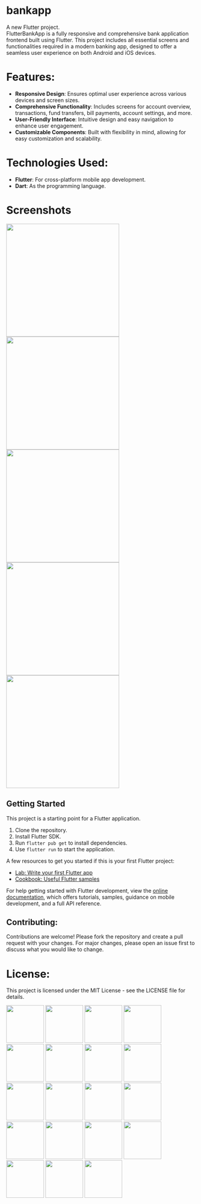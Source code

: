 # bankapp

A new Flutter project.  
FlutterBankApp is a fully responsive and comprehensive bank application frontend built using Flutter. This project includes all essential screens and functionalities required in a modern banking app, designed to offer a seamless user experience on both Android and iOS devices.


# Features:
- **Responsive Design**: Ensures optimal user experience across various devices and screen sizes.
- **Comprehensive Functionality**: Includes screens for account overview, transactions, fund transfers, bill payments, account settings, and more.
- **User-Friendly Interface**: Intuitive design and easy navigation to enhance user engagement.
- **Customizable Components**: Built with flexibility in mind, allowing for easy customization and scalability.

  

# Technologies Used:
- **Flutter**: For cross-platform mobile app development.
- **Dart**: As the programming language.

  

# Screenshots

<img src="https://github.com/ArbabNaseer82/FlutterBankApp/assets/160100829/28622005-2231-4849-ae51-e0f92bb476f4" width="300"/>
<img src="https://github.com/ArbabNaseer82/FlutterBankApp/assets/160100829/81a2d72c-feae-4300-810c-ae0fe8dd32bd" width="300"/>
<img src="https://github.com/ArbabNaseer82/FlutterBankApp/assets/160100829/41147367-ed29-4102-a6dc-e9f2736910fa" width="300"/>
<img src="https://github.com/ArbabNaseer82/FlutterBankApp/assets/160100829/d9471122-1024-4775-8b03-6753019134e2" width="300"/>
<img src="https://github.com/ArbabNaseer82/FlutterBankApp/assets/160100829/b85f2497-cf98-4627-a36e-fe9d24efec6f" width="300"/>









## Getting Started

This project is a starting point for a Flutter application.

1. Clone the repository.
2. Install Flutter SDK.
3. Run `flutter pub get` to install dependencies.
4. Use `flutter run` to start the application.

A few resources to get you started if this is your first Flutter project:

- [Lab: Write your first Flutter app](https://docs.flutter.dev/get-started/codelab)
- [Cookbook: Useful Flutter samples](https://docs.flutter.dev/cookbook)

For help getting started with Flutter development, view the [online documentation](https://docs.flutter.dev/), which offers tutorials, samples, guidance on mobile development, and a full API reference.

## Contributing:
Contributions are welcome! Please fork the repository and create a pull request with your changes. For major changes, please open an issue first to discuss what you would like to change.

# License:
This project is licensed under the MIT License - see the LICENSE file for details.


<img src="https://github.com/ArbabNaseer82/FlutterBankApp/assets/160100829/047683af-7c12-48b9-8c9d-7931580c66b4" width="100"/>
<img src="https://github.com/ArbabNaseer82/FlutterBankApp/assets/160100829/e614df16-a9de-4d72-b1a4-41adcd5a0110" width="100"/>
<img src="https://github.com/ArbabNaseer82/FlutterBankApp/assets/160100829/412b3fe1-463c-46c7-a69b-d322abb77490" width="100"/>
<img src="https://github.com/ArbabNaseer82/FlutterBankApp/assets/160100829/82e0e928-2872-402d-9206-fc7df409774f" width="100"/>
<img src="https://github.com/ArbabNaseer82/FlutterBankApp/assets/160100829/43137950-f14c-4ed3-92cf-4208d6b28a24" width="100"/>
<img src="https://github.com/ArbabNaseer82/FlutterBankApp/assets/160100829/24a8ea05-8a72-456d-a6f8-85a50876b15a" width="100"/>
<img src="https://github.com/ArbabNaseer82/FlutterBankApp/assets/160100829/4e1dc67c-4f02-474e-996f-cf02dd253b3e" width="100"/>
<img src="https://github.com/ArbabNaseer82/FlutterBankApp/assets/160100829/c0b7696b-ce77-48af-9f82-819edb9bb4d7" width="100"/>
<img src="https://github.com/ArbabNaseer82/FlutterBankApp/assets/160100829/0e0558bb-102f-4871-9924-8907091edaa1" width="100"/>
<img src="https://github.com/ArbabNaseer82/FlutterBankApp/assets/160100829/faac6244-336f-4532-b40c-609334e6ed79" width="100"/>
<img src="https://github.com/ArbabNaseer82/FlutterBankApp/assets/160100829/9cc00ef4-e3d2-477a-aefc-bd6052be316f" width="100"/>
<img src="https://github.com/ArbabNaseer82/FlutterBankApp/assets/160100829/9cbd5b84-8106-4661-aced-32ad5b85df98" width="100"/>
<img src="https://github.com/ArbabNaseer82/FlutterBankApp/assets/160100829/33ef81fb-e2ea-42b7-9ab8-5c98a41371cc" width="100"/>
<img src="https://github.com/ArbabNaseer82/FlutterBankApp/assets/160100829/3667b5b7-32bf-4a61-be7b-16e98b1623fe" width="100"/>
<img src="https://github.com/ArbabNaseer82/FlutterBankApp/assets/160100829/6ace3e73-c682-4b67-ae63-3b294d35a8e3" width="100"/>
<img src="https://github.com/ArbabNaseer82/FlutterBankApp/assets/160100829/81436169-3158-4c57-b55f-6825c4565d98" width="100"/>
<img src="https://github.com/ArbabNaseer82/FlutterBankApp/assets/160100829/76e30fc7-327d-483b-a480-d3cff72a28f2" width="100"/>
<img src="https://github.com/ArbabNaseer82/FlutterBankApp/assets/160100829/37fd12da-f171-4b2b-864d-bf5a2b82c3eb" width="100"/>
<img src="https://github.com/ArbabNaseer82/FlutterBankApp/assets/160100829/05ce6de2-ca78-4973-acdc-8f3021dad60a" width="100"/>


